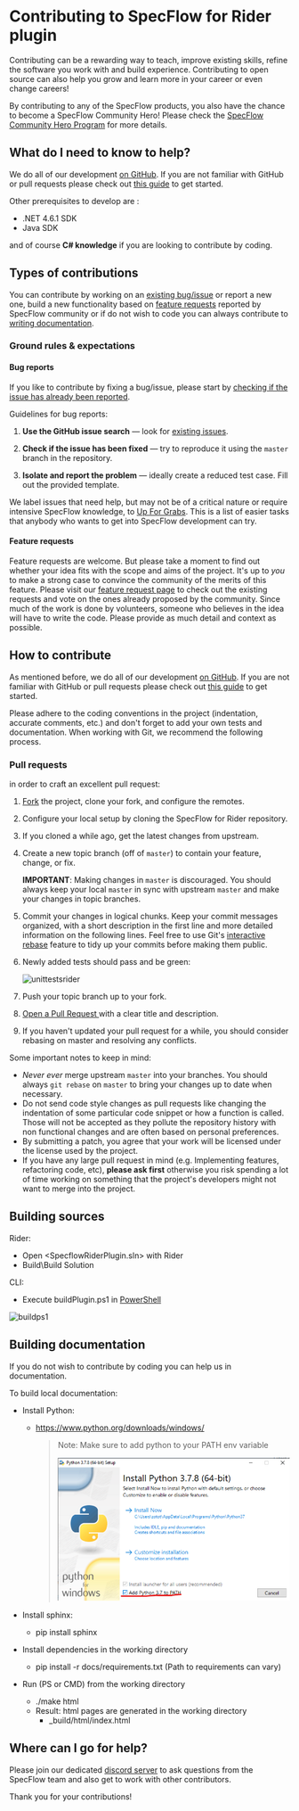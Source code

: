 # Contributing to SpecFlow for Rider plugin

Contributing can be a rewarding way to teach, improve existing skills, refine the software you work with and build experience. Contributing to open source can also help you grow and learn more in your career or even change careers!

By contributing to any of the SpecFlow products, you also have the chance to become a SpecFlow Community Hero! Please check the [SpecFlow Community Hero Program](https://specflow.org/community/community-hero-program/) for more details.

## What do I need to know to help?

We do all of our development [on GitHub](https://github.com/SpecFlowOSS/SpecFlow.Rider). If you are not familiar with GitHub or pull requests please check out [this guide](https://guides.github.com/activities/hello-world/) to get started.

Other prerequisites to develop are :

- .NET 4.6.1 SDK
- Java SDK

and of course **C# knowledge** if you are looking to contribute by coding.

## Types of contributions

You can contribute by working on an  [existing bug/issue](https://github.com/SpecFlowOSS/SpecFlow.Rider/search?type=Issues) or report a new one, build a new functionality based on [feature requests](https://support.specflow.org/hc/en-us/community/topics/360000519178-Feature-Requests) reported by SpecFlow community or if do not wish to code you can always contribute to [writing documentation](##Building-documentation).

### Ground rules & expectations

#### Bug reports

If you like to contribute by fixing a bug/issue, please start by [checking if the issue has already been reported](https://github.com/SpecFlowOSS/SpecFlow.Rider/search?type=Issues).

Guidelines for bug reports:

1. **Use the GitHub issue search** — look for [existing issues](https://github.com/SpecFlowOSS/SpecFlow.Rider/search?type=Issues).

2. **Check if the issue has been fixed** &mdash; try to reproduce it using the
   `master` branch in the repository.

3. **Isolate and report the problem** &mdash; ideally create a reduced test
   case. Fill out the provided template.

We label issues that need help, but may not be of a critical nature or require intensive SpecFlow knowledge, to [Up For Grabs](https://github.com/SpecFlowOSS/SpecFlow.Rider/labels/up-for-grabs). This is a list of easier tasks that anybody who wants to get into SpecFlow development can try.

#### Feature requests

Feature requests are welcome. But please take a moment to find out whether your idea fits with the scope and aims of the project. It's up to *you*
to make a strong case to convince the community of the merits of this feature. Please visit our [feature request page](https://support.specflow.org/hc/en-us/community/topics/360000519178-Feature-Requests) to check out the existing requests and vote on the ones already proposed by the community. Since much of the work is done by volunteers, someone who believes in the idea will have to write the code.  Please provide as much detail and context as possible.

## How to contribute

As mentioned before, we do all of our development [on GitHub](https://github.com/SpecFlowOSS/SpecFlow.Rider). If you are not familiar with GitHub or pull requests please check out [this guide](https://guides.github.com/activities/hello-world/) to get started.

Please adhere to the coding conventions in the project (indentation, accurate comments, etc.) and don't forget to add your own tests and documentation. When working with Git, we recommend the following process.

### Pull requests

in order to craft an excellent pull request:

1. [Fork](https://help.github.com/fork-a-repo/) the project, clone your fork, and configure the remotes.

2. Configure your local setup by cloning the SpecFlow for Rider repository.

3. If you cloned a while ago, get the latest changes from upstream.

4. Create a new topic branch (off of `master`) to contain your feature, change,
   or fix.  

   **IMPORTANT**: Making changes in `master` is discouraged. You should always  keep your local `master` in sync with upstream `master` and make your
   changes in topic branches.

5. Commit your changes in logical chunks. Keep your commit messages organized, with a short description in the first line and more detailed information on the following lines. Feel free to use Git's [interactive rebase](https://help.github.com/articles/interactive-rebase) feature to tidy up your commits before making them public.

6. Newly added tests should pass and be green:

   ![unittestsrider](https://raw.githubusercontent.com/SpecFlowOSS/SpecFlow.Rider/master/doc/images/testsrider.png)

7. Push your topic branch up to your fork.

8. [Open a Pull Request ](https://help.github.com/articles/using-pull-requests/) with a clear title and description.

9. If you haven't updated your pull request for a while, you should consider rebasing on master and resolving any conflicts.

Some important notes to keep in mind:

- _Never ever_ merge upstream `master` into your branches. You  should always `git rebase` on `master` to bring your changes up to date when  necessary.
- Do not send code style changes as pull requests like changing the indentation of some particular code snippet or how a function is called.
  Those will not be accepted as they pollute the repository history with non functional changes and are often based on personal preferences.
- By submitting a patch, you agree that your work will be licensed under the license used by the project.
- If you have any large pull request in mind (e.g. Implementing features, refactoring code, etc), **please ask first** otherwise you risk spending
  a lot of time working on something that the project's developers might not want to merge into the project.

## Building sources

Rider:  

- Open <SpecflowRiderPlugin.sln> with Rider
- Build\Build Solution

CLI:

- Execute buildPlugin.ps1 in [PowerShell](https://github.com/powershell/powershell)

![buildps1](https://raw.githubusercontent.com/SpecFlowOSS/SpecFlow.Rider/master/doc/images/clirider.png)

## Building documentation

If you do not wish to contribute by coding you can help us in documentation.

To build local documentation:

- Install Python:

  - https://www.python.org/downloads/windows/

    > Note: Make sure to add python to your PATH env variable
    >
    > ![python](https://raw.githubusercontent.com/SpecFlowOSS/SpecFlow/master/docs/_static/images/python.png)

  

- Install sphinx:

  - pip install sphinx
    

- Install dependencies in the working directory

  - pip install -r docs/requirements.txt (Path to requirements can vary)


- Run (PS or CMD) from the working directory
     - ./make html
   - Result: html pages are generated in the working directory
        - _build/html/index.html

## Where can I go for help?

Please join our dedicated [discord server](https://go.specflow.org/join-contributing-on-discord) to ask questions from the SpecFlow team and also get to work with other contributors.

Thank you for your contributions!